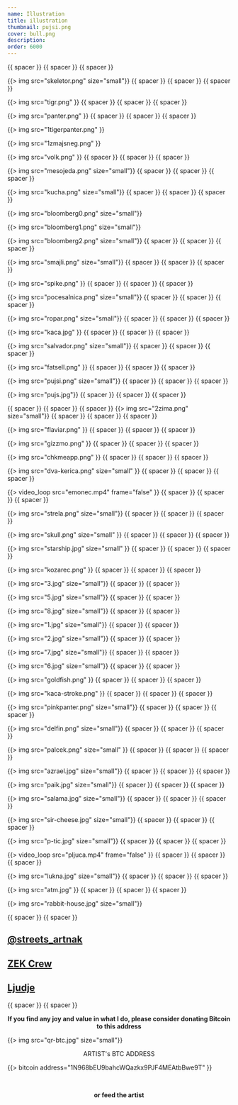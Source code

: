 ```yaml
---
name: Illustration
title: illustration
thumbnail: pujsi.png
cover: bull.png
description: 
order: 6000
---
```

{{ spacer }} {{ spacer }} {{ spacer }}

{{> img src="skeletor.png" size="small"}}
{{ spacer }} {{ spacer }} {{ spacer }}

{{> img src="tigr.png" }}
{{ spacer }} {{ spacer }} {{ spacer }}

{{> img src="panter.png" }}
{{ spacer }} {{ spacer }} {{ spacer }}

{{> img src="1tigerpanter.png" }}

{{> img src="1zmajsneg.png" }}

{{> img src="volk.png" }}
{{ spacer }} {{ spacer }} {{ spacer }}

{{> img src="mesojeda.png" size="small"}}
{{ spacer }} {{ spacer }} {{ spacer }}

{{> img src="kucha.png" size="small"}}
{{ spacer }} {{ spacer }} {{ spacer }}

{{> img src="bloomberg0.png" size="small"}}

{{> img src="bloomberg1.png" size="small"}}

{{> img src="bloomberg2.png" size="small"}}
{{ spacer }} {{ spacer }} {{ spacer }}

{{> img src="smajli.png" size="small"}}
{{ spacer }} {{ spacer }} {{ spacer }}

{{> img src="spike.png" }}
{{ spacer }} {{ spacer }} {{ spacer }}

{{> img src="pocesalnica.png" size="small"}}
{{ spacer }} {{ spacer }} {{ spacer }}

{{> img src="ropar.png" size="small"}}
{{ spacer }} {{ spacer }} {{ spacer }}

{{> img src="kaca.jpg" }}
{{ spacer }} {{ spacer }} {{ spacer }}

{{> img src="salvador.png" size="small"}}
{{ spacer }} {{ spacer }} {{ spacer }}

{{> img src="fatsell.png" }}
{{ spacer }} {{ spacer }} {{ spacer }}

{{> img src="pujsi.png" size="small"}}
{{ spacer }} {{ spacer }} {{ spacer }}

{{> img src="pujs.jpg"}}
{{ spacer }} {{ spacer }} {{ spacer }}

{{ spacer }} {{ spacer }} {{ spacer }}
{{> img src="2zima.png" size="small"}}
{{ spacer }} {{ spacer }} {{ spacer }}

{{> img src="flaviar.png" }}
{{ spacer }} {{ spacer }} {{ spacer }}

{{> img src="gizzmo.png" }}
{{ spacer }} {{ spacer }} {{ spacer }}

{{> img src="chkmeapp.png" }}
{{ spacer }} {{ spacer }} {{ spacer }}

{{> img src="dva-kerica.png" size="small" }}
{{ spacer }} {{ spacer }} {{ spacer }}

{{> video_loop src="emonec.mp4" frame="false" }}
{{ spacer }} {{ spacer }} {{ spacer }}

{{> img src="strela.png" size="small"}}
{{ spacer }} {{ spacer }} {{ spacer }}

{{> img src="skull.png" size="small" }}
{{ spacer }} {{ spacer }} {{ spacer }}

{{> img src="starship.jpg" size="small" }}
{{ spacer }} {{ spacer }} {{ spacer }}

{{> img src="kozarec.png" }}
{{ spacer }} {{ spacer }} {{ spacer }}

{{> img src="3.jpg" size="small"}}
{{ spacer }} {{ spacer }} 

{{> img src="5.jpg" size="small"}}
{{ spacer }} {{ spacer }} 

{{> img src="8.jpg" size="small"}}
{{ spacer }} {{ spacer }} 

{{> img src="1.jpg" size="small"}}
{{ spacer }} {{ spacer }} 

{{> img src="2.jpg" size="small"}}
{{ spacer }} {{ spacer }} 

{{> img src="7.jpg" size="small"}}
{{ spacer }} {{ spacer }}

{{> img src="6.jpg" size="small"}}
{{ spacer }} {{ spacer }} 

{{> img src="goldfish.png" }}
{{ spacer }} {{ spacer }} {{ spacer }}

{{> img src="kaca-stroke.png" }}
{{ spacer }} {{ spacer }} {{ spacer }}

{{> img src="pinkpanter.png" size="small"}}
{{ spacer }} {{ spacer }} {{ spacer }}

{{> img src="delfin.png" size="small"}}
{{ spacer }} {{ spacer }} {{ spacer }}

{{> img src="palcek.png" size="small" }}
{{ spacer }} {{ spacer }} {{ spacer }}

{{> img src="azrael.jpg" size="small"}}
{{ spacer }} {{ spacer }} {{ spacer }}

{{> img src="paik.jpg" size="small"}}
{{ spacer }} {{ spacer }} {{ spacer }}

{{> img src="salama.jpg" size="small"}}
{{ spacer }} {{ spacer }} {{ spacer }} 

{{> img src="sir-cheese.jpg" size="small"}}
{{ spacer }} {{ spacer }} {{ spacer }} 

{{> img src="p-tic.jpg" size="small"}}
{{ spacer }} {{ spacer }} {{ spacer }}

{{> video_loop src="pljuca.mp4" frame="false" }}
{{ spacer }} {{ spacer }} {{ spacer }}

{{> img src="lukna.jpg" size="small"}}
{{ spacer }} {{ spacer }} {{ spacer }}

{{> img src="atm.jpg" }}
{{ spacer }} {{ spacer }} {{ spacer }} 

{{> img src="rabbit-house.jpg" size="small"}}

{{ spacer }} {{ spacer }} 

## [@streets_artnak](http://instagram.com/streets_artnak)

## [ZEK Crew](http://zekcrew.com)

## [Ljudje](http://people.ooo)

{{ spacer }} {{ spacer }} 

<p style='text-align: center; font-weight: bold;'>If you find any joy and value in what I do, please consider donating Bitcoin to this address </p>
  
{{> img src="qr-btc.jpg" size="small"}}

<p style="text-align: center;">
ARTIST's BTC ADDRESS 
</p>
<p style="text-align: center;">
</p> 

{{> bitcoin address="1N968bEU9bahcWQazkx9PJF4MEAtbBwe9T" }}

<br/>

<p style='text-align: center; font-weight: bold;'>
or feed the artist </p>

<div style="text-align: center;">

<script data-fatsell="food" src="https://fatsell.com/embed/food.js"></script>

</p>
